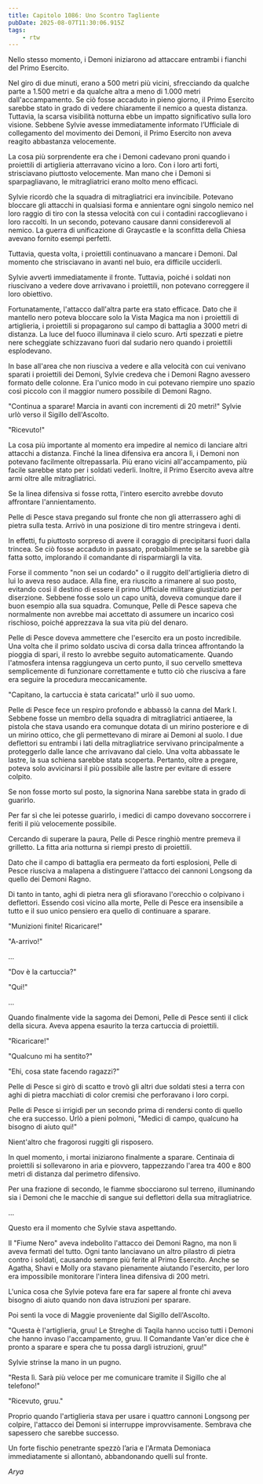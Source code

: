 ```yaml
---
title: Capitolo 1086: Uno Scontro Tagliente
pubDate: 2025-08-07T11:30:06.915Z
tags:
    - rtw
---
```













Nello stesso momento, i Demoni iniziarono ad attaccare entrambi i fianchi del Primo Esercito.






Nel giro di due minuti, erano a 500 metri più vicini, sfrecciando da qualche parte a 1.500 metri e da qualche altra a meno di 1.000 metri dall'accampamento. Se ciò fosse accaduto in pieno giorno, il Primo Esercito sarebbe stato in grado di vedere chiaramente il nemico a questa distanza. Tuttavia, la scarsa visibilità notturna ebbe un impatto significativo sulla loro visione. Sebbene Sylvie avesse immediatamente informato l’Ufficiale di collegamento del movimento dei Demoni, il Primo Esercito non aveva reagito abbastanza velocemente.






La cosa più sorprendente era che i Demoni cadevano proni quando i proiettili di artiglieria atterravano vicino a loro. Con i loro arti forti, strisciavano piuttosto velocemente. Man mano che i Demoni si sparpagliavano, le mitragliatrici erano molto meno efficaci.






Sylvie ricordò che la squadra di mitragliatrici era invincibile. Potevano bloccare gli attacchi in qualsiasi forma e annientare ogni singolo nemico nel loro raggio di tiro con la stessa velocità con cui i contadini raccoglievano i loro raccolti. In un secondo, potevano causare danni considerevoli al nemico. La guerra di unificazione di Graycastle e la sconfitta della Chiesa avevano fornito esempi perfetti.






Tuttavia, questa volta, i proiettili continuavano a mancare i Demoni. Dal momento che strisciavano in avanti nel buio, era difficile ucciderli.






Sylvie avvertì immediatamente il fronte. Tuttavia, poiché i soldati non riuscivano a vedere dove arrivavano i proiettili, non potevano correggere il loro obiettivo.






Fortunatamente, l'attacco dall'altra parte era stato efficace. Dato che il mantello nero poteva bloccare solo la Vista Magica ma non i proiettili di artiglieria, i proiettili si propagarono sul campo di battaglia a 3000 metri di distanza. La luce del fuoco illuminava il cielo scuro. Arti spezzati e pietre nere scheggiate schizzavano fuori dal sudario nero quando i proiettili esplodevano.






In base all'area che non riusciva a vedere e alla velocità con cui venivano sparati i proiettili dei Demoni, Sylvie credeva che i Demoni Ragno avessero formato delle colonne. Era l'unico modo in cui potevano riempire uno spazio così piccolo con il maggior numero possibile di Demoni Ragno.






"Continua a sparare! Marcia in avanti con incrementi di 20 metri!" Sylvie urlò verso il Sigillo dell'Ascolto.






"Ricevuto!"






La cosa più importante al momento era impedire al nemico di lanciare altri attacchi a distanza. Finché la linea difensiva era ancora lì, i Demoni non potevano facilmente oltrepassarla. Più erano vicini all'accampamento, più facile sarebbe stato per i soldati vederli. Inoltre, il Primo Esercito aveva altre armi oltre alle mitragliatrici.






Se la linea difensiva si fosse rotta, l'intero esercito avrebbe dovuto affrontare l'annientamento.






Pelle di Pesce stava pregando sul fronte che non gli atterrassero aghi di pietra sulla testa. Arrivò in una posizione di tiro mentre stringeva i denti.






In effetti, fu piuttosto sorpreso di avere il coraggio di precipitarsi fuori dalla trincea. Se ciò fosse accaduto in passato, probabilmente se la sarebbe già fatta sotto, implorando il comandante di risparmiargli la vita.






Forse il commento "non sei un codardo" o il ruggito dell'artiglieria dietro di lui lo aveva reso audace. Alla fine, era riuscito a rimanere al suo posto, evitando così il destino di essere il primo Ufficiale militare giustiziato per diserzione. Sebbene fosse solo un capo unità, doveva comunque dare il buon esempio alla sua squadra. Comunque, Pelle di Pesce sapeva che normalmente non avrebbe mai accettato di assumere un incarico così rischioso, poiché apprezzava la sua vita più del denaro.






Pelle di Pesce doveva ammettere che l'esercito era un posto incredibile. Una volta che il primo soldato usciva di corsa dalla trincea affrontando la pioggia di spari, il resto lo avrebbe seguito automaticamente. Quando l'atmosfera intensa raggiungeva un certo punto, il suo cervello smetteva semplicemente di funzionare correttamente e tutto ciò che riusciva a fare era seguire la procedura meccanicamente.






"Capitano, la cartuccia è stata caricata!" urlò il suo uomo.






Pelle di Pesce fece un respiro profondo e abbassò la canna del Mark I. Sebbene fosse un membro della squadra di mitragliatrici antiaeree, la pistola che stava usando era comunque dotata di un mirino posteriore e di un mirino ottico, che gli permettevano di mirare ai Demoni al suolo. I due deflettori su entrambi i lati della mitragliatrice servivano principalmente a proteggerlo dalle lance che arrivavano dal cielo. Una volta abbassate le lastre, la sua schiena sarebbe stata scoperta. Pertanto, oltre a pregare, poteva solo avvicinarsi il più possibile alle lastre per evitare di essere colpito.






Se non fosse morto sul posto, la signorina Nana sarebbe stata in grado di guarirlo.






Per far sì che lei potesse guarirlo, i medici di campo dovevano soccorrere i feriti il ​​più velocemente possibile.






Cercando di superare la paura, Pelle di Pesce ringhiò mentre premeva il grilletto. La fitta aria notturna si riempì presto di proiettili.






Dato che il campo di battaglia era permeato da forti esplosioni, Pelle di Pesce riusciva a malapena a distinguere l'attacco dei cannoni Longsong da quello dei Demoni Ragno.






Di tanto in tanto, aghi di pietra nera gli sfioravano l'orecchio o colpivano i deflettori. Essendo così vicino alla morte, Pelle di Pesce era insensibile a tutto e il suo unico pensiero era quello di continuare a sparare.






"Munizioni finite! Ricaricare!"






"A-arrivo!"






...






"Dov è la cartuccia?"






"Qui!"






...






Quando finalmente vide la sagoma dei Demoni, Pelle di Pesce sentì il click della sicura. Aveva appena esaurito la terza cartuccia di proiettili.






"Ricaricare!"






"Qualcuno mi ha sentito?"






"Ehi, cosa state facendo ragazzi?"






Pelle di Pesce si girò di scatto e trovò gli altri due soldati stesi a terra con aghi di pietra macchiati di color cremisi che perforavano i loro corpi.






Pelle di Pesce si irrigidì per un secondo prima di rendersi conto di quello che era successo. Urlò a pieni polmoni, "Medici di campo, qualcuno ha bisogno di aiuto qui!"






Nient'altro che fragorosi ruggiti gli risposero.






In quel momento, i mortai iniziarono finalmente a sparare. Centinaia di proiettili si sollevarono in aria e piovvero, tappezzando l'area tra 400 e 800 metri di distanza dal perimetro difensivo.






Per una frazione di secondo, le fiamme sbocciarono sul terreno, illuminando sia i Demoni che le macchie di sangue sui deflettori della sua mitragliatrice.






...






Questo era il momento che Sylvie stava aspettando.






Il "Fiume Nero" aveva indebolito l'attacco dei Demoni Ragno, ma non li aveva fermati del tutto. Ogni tanto lanciavano un altro pilastro di pietra contro i soldati, causando sempre più ferite al Primo Esercito. Anche se Agatha, Shavi e Molly ora stavano pienamente aiutando l'esercito, per loro era impossibile monitorare l'intera linea difensiva di 200 metri.






L'unica cosa che Sylvie poteva fare era far sapere al fronte chi aveva bisogno di aiuto quando non dava istruzioni per sparare.






Poi sentì la voce di Maggie proveniente dal Sigillo dell'Ascolto.






"Questa è l'artiglieria, gruu! Le Streghe di Taqila hanno ucciso tutti i Demoni che hanno invaso l'accampamento, gruu. Il Comandante Van'er dice che è pronto a sparare e spera che tu possa dargli istruzioni, gruu!"






Sylvie strinse la mano in un pugno.






"Resta lì. Sarà più veloce per me comunicare tramite il Sigillo che al telefono!"






"Ricevuto, gruu."






Proprio quando l'artiglieria stava per usare i quattro cannoni Longsong per colpire, l'attacco dei Demoni si interruppe improvvisamente. Sembrava che sapessero che sarebbe successo.






Un forte fischio penetrante spezzò l’aria e l'Armata Demoniaca immediatamente si allontanò, abbandonando quelli sul fronte.






<em>Arya</em>


                                


                                



